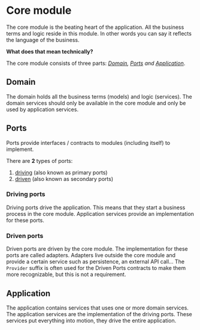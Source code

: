 # Core module

The core module is the beating heart of the application. All the business terms and logic reside in this module. 
In other words you can say it reflects the language of the business.

**What does that mean technically?**

The core module consists of three parts: 
_[Domain](./src/main/java/me/arnedc/examples/architecture/hexagonal/core/domain), 
[Ports](./src/main/java/me/arnedc/examples/architecture/hexagonal/core/ports) and 
[Application](./src/main/java/me/arnedc/examples/architecture/hexagonal/core/application)_.

## Domain

The domain holds all the business terms (models) and logic (services). The domain services should only be available in the core module and only be used by application services. 

## Ports

Ports provide interfaces / contracts to modules (including itself) to implement. 

There are **2** types of ports:

1. [driving](./src/main/java/me/arnedc/examples/architecture/hexagonal/core/ports/driving) (also known as primary ports)
2. [driven](./src/main/java/me/arnedc/examples/architecture/hexagonal/core/ports/driven) (also known as secondary ports)

### Driving ports

Driving ports drive the application. This means that they start a business process in the core module. 
Application services provide an implementation for these ports.

### Driven ports

Driven ports are driven by the core module. The implementation for these ports are called adapters. 
Adapters live outside the core module and provide a certain service such as persistence, an external API call...
The `Provider` suffix is often used for the Driven Ports contracts to make them more recognizable, but this is not a requirement.

## Application

The application contains services that uses one or more domain services. 
The application services are the implementation of the driving ports.
These services put everything into motion, they drive the entire application.
